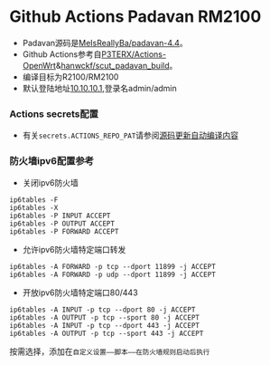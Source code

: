 # Github Actions Padavan RM2100

- Padavan源码是[MeIsReallyBa/padavan-4.4](https://github.com/MeIsReallyBa/padavan-4.4)。
- Github Actions参考自[P3TERX/Actions-OpenWrt](https://github.com/P3TERX/Actions-OpenWrt)&[hanwckf/scut_padavan_build](https://github.com/hanwckf/scut_padavan_build)。
- 编译目标为R2100/RM2100
- 默认登陆地址[10.10.10.1](http://10.10.10.1),登录名admin/admin


### Actions secrets配置
- 有关`secrets.ACTIONS_REPO_PAT`请参阅[源码更新自动编译内容](https://p3terx.com/archives/build-openwrt-with-github-actions.html#toc_13)

### 防火墙ipv6配置参考
- 关闭ipv6防火墙
```
ip6tables -F
ip6tables -X
ip6tables -P INPUT ACCEPT
ip6tables -P OUTPUT ACCEPT
ip6tables -P FORWARD ACCEPT
```
- 允许ipv6防火墙特定端口转发
```
ip6tables -A FORWARD -p tcp --dport 11899 -j ACCEPT
ip6tables -A FORWARD -p udp --dport 11899 -j ACCEPT
```
- 开放ipv6防火墙特定端口80/443
```
ip6tables -A INPUT -p tcp --dport 80 -j ACCEPT
ip6tables -A OUTPUT -p tcp --sport 80 -j ACCEPT
ip6tables -A INPUT -p tcp --dport 443 -j ACCEPT
ip6tables -A OUTPUT -p tcp --sport 443 -j ACCEPT
```
按需选择，添加在`自定义设置——脚本——在防火墙规则启动后执行`
